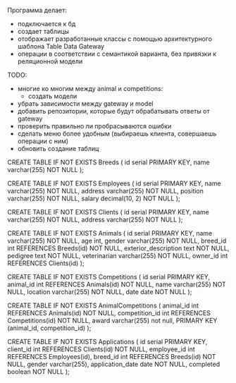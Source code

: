 Программа делает:
- подключается к бд
- создает таблицы
- отображает разработанные классы с помощью архитектурного шаблона Table Data Gateway
- операции в соответствии с семантикой варианта, без привязки к реляционной модели

TODO:
- многие ко многим между animal и competitions:
  - создать модели
- убрать зависимости между gateway и model
- добавить репозитории, которые будут обрабатывать ответы от gateway
- проверить правильно ли пробрасываются ошибки
- сделать меню более удобным (выбираешь клиента, совершаешь операции с ним)
- обновить создание таблиц

CREATE TABLE IF NOT EXISTS Breeds (
  id serial PRIMARY KEY,
  name varchar(255) NOT NULL
);

CREATE TABLE IF NOT EXISTS Employees (
  id serial PRIMARY KEY,
  name varchar(255) NOT NULL,
  address varchar(255) NOT NULL,
  position varchar(255) NOT NULL,
  salary decimal(10, 2) NOT NULL
);

CREATE TABLE IF NOT EXISTS Clients (
  id serial PRIMARY KEY,
  name varchar(255) NOT NULL,
  address varchar(255) NOT NULL
);

CREATE TABLE IF NOT EXISTS Animals (
  id serial PRIMARY KEY,
  name varchar(255) NOT NULL,
  age int,
  gender varchar(255) NOT NULL,
  breed_id int REFERENCES Breeds(id) NOT NULL,
  exterior_description text NOT NULL,
  pedigree text NOT NULL,
  veterinarian varchar(255) NOT NULL,
  owner_id int REFERENCES Clients(id)
);

CREATE TABLE IF NOT EXISTS Competitions (
  id serial PRIMARY KEY,
  animal_id int REFERENCES Animals(id) NOT NULL,
  name varchar(255) NOT NULL,
  location varchar(255) NOT NULL,
  date date NOT NULL
);

CREATE TABLE IF NOT EXISTS AnimalCompetitions (
  animal_id int REFERENCES Animals(id) NOT NULL,
  competition_id int REFERENCES Competitions(id) NOT NULL,
  award varchar(255) not null,
  PRIMARY KEY (animal_id, competition_id)
);

CREATE TABLE IF NOT EXISTS Applications (
  id serial PRIMARY KEY,
  client_id int REFERENCES Clients(id) NOT NULL,
  employee_id int REFERENCES Employees(id),
  breed_id int REFERENCES Breeds(id) NOT NULL,
  gender varchar(255),
  application_date date NOT NULL,
  completed boolean NOT NULL
);





